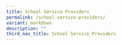 ```yaml
---
title: School Service Providers
permalink: /school-service-providers/
variant: markdown
description: ""
third_nav_title: School Service Providers
---
```

